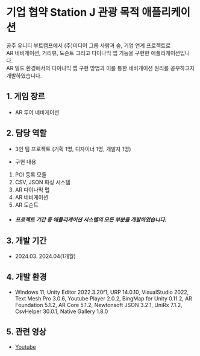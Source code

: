 # 기업 협약 Station J 관광 목적 애플리케이션
공주 유니티 부트캠프에서 (주)미디어 그룹 사람과 숲, 기업 연계 프로젝트로  
AR 네비게이션, 거리뷰, 도슨트 그리고 다이나믹 맵 기능을 구현한 애플리케이션입니다.  
AR 빌드 환경에서의 다이나믹 맵 구현 방법과 이를 통한 네비게이션 원리를 공부하고자 개발하였습니다.

## 1. 게임 장르
- AR 투어 네비게이션
## 2. 담당 역할
- 3인 팀 프로젝트
  (기획 1명, 디자이너 1명, 개발자 1명)

- 구현 내용
1) POI 등록 모듈
2) CSV, JSON 파싱 시스템
3) AR 다이나믹 맵
4) AR 네비게이션
5) AR 도슨트

- ##### 프로젝트 기간 중 애플리케이션 시스템의 모든 부분을 개발하였습니다.
## 3. 개발 기간
- 2024.03. 2024.04(1개월)
## 4. 개발 환경
- Windows 11, Unity Editor 2022.3.20f1, URP 14.0.10, VisualStudio 2022, Text Mesh Pro 3.0.6, Youtube Player 2.0.2, BingMap for Unity 0.11.2, AR Foundation 5.1.2, AR Core 5.1.2, Newtonsoft JSON 3.2.1, UniRx 7.1.2, CsvHelper 30.0.1, Native Gallery 1.8.0
## 5. 관련 영상
- [Youtube](https://youtu.be/lCk6_zKjx8o?si=GWfimibeiTgRCJZB)
